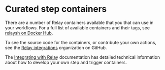 # Curated step containers

There are a number of Relay containers available that you that can use in your workflows. For a full list of available containers and their tags, see [relaysh on Docker Hub](https://hub.docker.com/u/relaysh).

To see the source code for the containers, or contribute your own actions, see the [Relay integrations](https://github.com/relay-integrations) organization on GitHub. 

The [Integrating with Relay](integrating-with-relay.md) documentation has detailed technical information about how to develop your own step and trigger containers.